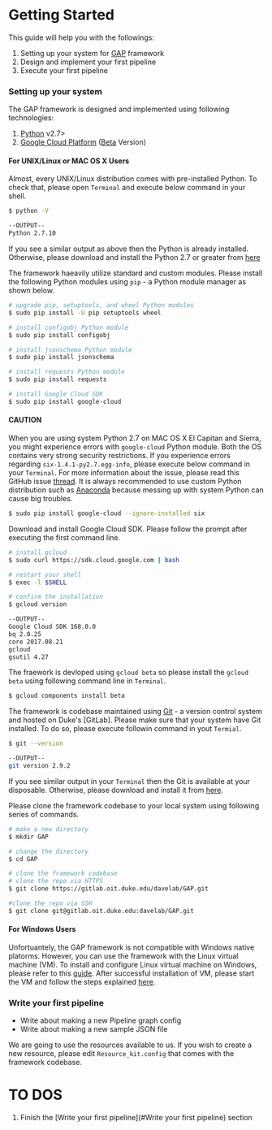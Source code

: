 # Getting Started

This guide will help you with the followings:
  1. Setting up your system for [GAP] framework
  2. Design and implement your first pipeline
  3. Execute your first pipeline

### Setting up your system

The GAP framework is designed and implemented using following technologies:
  1. [Python] v2.7>
  2. [Google Cloud Platform] ([Beta] Version)

#### For UNIX/Linux or MAC OS X Users

Almost, every UNIX/Linux distribution comes with pre-installed Python. To check that, please open `Terminal` and execute below command in your shell.

```sh
$ python -V

--OUTPUT--
Python 2.7.10
```

If you see a similar output as above then the Python is already installed. Otherwise, please download and install the Python 2.7 or greater from [here][Python]

The framework haeavily utilize standard and custom modules. Please install the following Python modules using `pip` - a Python module manager as shown below.

``` sh
# upgrade pip, setuptools, and wheel Python modules
$ sudo pip install -U pip setuptools wheel

# install configobj Python module
$ sudo pip install configobj

# install jsonschema Python module
$ sudo pip install jsonschema

# install requests Python module
$ sudo pip install requests

# install Google Cloud SDK
$ sudo pip install google-cloud
```

#### CAUTION
When you are using system Python 2.7 on MAC OS X El Capitan and Sierra, you might experience errors with `google-cloud` Python module. Both the OS contains very strong security restrictions. If you experience errors regarding `six-1.4.1-py2.7.egg-info`, please execute below command in your `Terminal`. For more information about the issue, please read this GitHub issue [thread][python-six-issue]. It is always recommended to use custom Python distribution such as [Anaconda] because messing up with system Python can cause big troubles. 
```sh
$ sudo pip install google-cloud --ignore-installed six
```
Download and install Google Cloud SDK. Please follow the prompt after executing the first command line.
```sh
# install gcloud
$ sudo curl https://sdk.cloud.google.com | bash

# restart your shell
$ exec -l $SHELL

# confirm the installation
$ gcloud version

--OUTPUT--
Google Cloud SDK 168.0.0
bq 2.0.25
core 2017.08.21
gcloud 
gsutil 4.27
```

The fraework is devloped using `gcloud beta` so please install the `gcloud beta` using following command line in `Terminal`.
```sh
$ gcloud components install beta
```

The framework is codebase maintained using [Git] - a version control system and hosted on Duke's [GitLab]. Please make sure that your system have Git installed. To do so, please execute followin command in yout `Termial`.

```sh
$ git --version

--OUTPUT--
git version 2.9.2
```

If you see similar output in your `Terminal` then the Git is available at your disposable. Otherwise, please download and install it from [here][Git].

Please clone the framework codebase to your local system using following series of commands.

```sh
# make a new directory
$ mkdir GAP

# change the directory
$ cd GAP

# clone the framework codebase
# clone the repo via HTTPS
$ git clone https://gitlab.oit.duke.edu/davelab/GAP.git

#clone the repo via SSH
$ git clone git@gitlab.oit.duke.edu:davelab/GAP.git
```

#### For Windows Users
Unfortuantely, the GAP framework is not compatible with Windows native platorms. However, you can use the framework with the Linux virtual machine (VM). To install and configure Linux virtual machine on Windows, please refer to this [guide]. After successful installation of VM, please start the VM and follow the steps explained [here](#For-UNIX/Linux-or-MAC-OS-X-Users).

### Write your first pipeline
  * Write about making a new Pipeline graph config
  * Write about making a new sample JSON file

We are going to use the resources available to us. If you wish to create a new resource, please edit `Resource_kit.config` that comes with the framework codebase.  

# TO DOS
  1. Finish the [Write your first pipeline](#Write your first pipeline) section

[//]: # (These are reference links used in the body of this note and get stripped out when the markdown processor does its job. There is no need to format nicely because it shouldn't be seen.)

   [GAP]: <https://davelab.org/gap>
   [Python]: <https://www.python.org/>
   [Google Cloud Platform]: <https://cloud.google.com/>
   [Beta]: <https://cloud.google.com/python/>
   [guide]: <https://www.lifewire.com/install-ubuntu-linux-windows-10-steps-2202108>
   [Git]: <https://git-scm.com/>
   [python-six-issue]: <https://github.com/pypa/pip/issues/3165>
   [Anaconda]: <https://www.anaconda.com/download/>